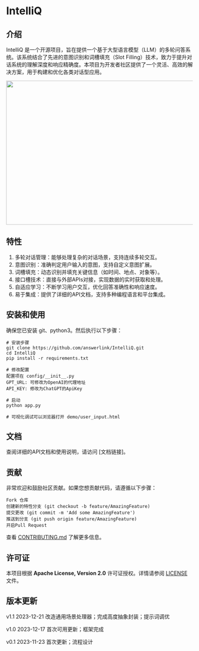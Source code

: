 
# IntelliQ
## 介绍
IntelliQ 是一个开源项目，旨在提供一个基于大型语言模型（LLM）的多轮问答系统。该系统结合了先进的意图识别和词槽填充（Slot Filling）技术，致力于提升对话系统的理解深度和响应精确度。本项目为开发者社区提供了一个灵活、高效的解决方案，用于构建和优化各类对话型应用。

<img src="https://github.com/gallonyin/worktool/blob/master/images/demo.gif"  height="388" width="690">

## 特性
1. 多轮对话管理：能够处理复杂的对话场景，支持连续多轮交互。
2. 意图识别：准确判定用户输入的意图，支持自定义意图扩展。
3. 词槽填充：动态识别并填充关键信息（如时间、地点、对象等）。
4. 接口槽技术：直接与外部APIs对接，实现数据的实时获取和处理。
5. 自适应学习：不断学习用户交互，优化回答准确性和响应速度。
6. 易于集成：提供了详细的API文档，支持多种编程语言和平台集成。

## 安装和使用

确保您已安装 git、python3。然后执行以下步骤：
```
# 安装步骤
git clone https://github.com/answerlink/IntelliQ.git
cd IntelliQ
pip install -r requirements.txt

# 修改配置
配置项在 config/__init__.py
GPT_URL: 可修改为OpenAI的代理地址
API_KEY: 修改为ChatGPT的ApiKey

# 启动
python app.py

# 可视化调试可以浏览器打开 demo/user_input.html
```

## 文档

查阅详细的API文档和使用说明，请访问 [文档链接]。

## 贡献

非常欢迎和鼓励社区贡献。如果您想贡献代码，请遵循以下步骤：

    Fork 仓库
    创建新的特性分支 (git checkout -b feature/AmazingFeature)
    提交更改 (git commit -m 'Add some AmazingFeature')
    推送到分支 (git push origin feature/AmazingFeature)
    开启Pull Request

查看 [CONTRIBUTING.md](https://github.com/answerlink/IntelliQ/blob/main/CONTRIBUTING.md)  了解更多信息。

## 许可证

本项目根据 **Apache License, Version 2.0** 许可证授权。详情请参阅 [LICENSE](https://github.com/answerlink/IntelliQ/blob/main/LICENSE) 文件。

## 版本更新

v1.1 2023-12-21 改造通用场景处理器；完成高度抽象封装；提示词调优

v1.0 2023-12-17 首次可用更新；框架完成

v0.1 2023-11-23 首次更新；流程设计
